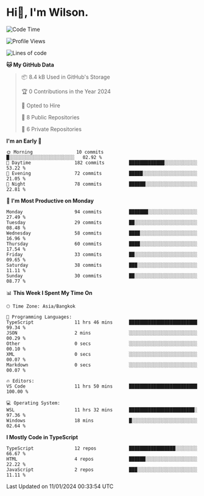 # Hi👋, I'm Wilson.
<!--START_SECTION:waka-->
![Code Time](http://img.shields.io/badge/Code%20Time-1%2C140%20hrs%2045%20mins-blue)

![Profile Views](http://img.shields.io/badge/Profile%20Views-22-blue)

![Lines of code](https://img.shields.io/badge/From%20Hello%20World%20I%27ve%20Written-163.3%20thousand%20lines%20of%20code-blue)

**🐱 My GitHub Data** 

> 📦 8.4 kB Used in GitHub's Storage 
 > 
> 🏆 0 Contributions in the Year 2024
 > 
> 💼 Opted to Hire
 > 
> 📜 8 Public Repositories 
 > 
> 🔑 6 Private Repositories 
 > 
**I'm an Early 🐤** 

```text
🌞 Morning                10 commits          █░░░░░░░░░░░░░░░░░░░░░░░░   02.92 % 
🌆 Daytime                182 commits         █████████████░░░░░░░░░░░░   53.22 % 
🌃 Evening                72 commits          █████░░░░░░░░░░░░░░░░░░░░   21.05 % 
🌙 Night                  78 commits          ██████░░░░░░░░░░░░░░░░░░░   22.81 % 
```
📅 **I'm Most Productive on Monday** 

```text
Monday                   94 commits          ███████░░░░░░░░░░░░░░░░░░   27.49 % 
Tuesday                  29 commits          ██░░░░░░░░░░░░░░░░░░░░░░░   08.48 % 
Wednesday                58 commits          ████░░░░░░░░░░░░░░░░░░░░░   16.96 % 
Thursday                 60 commits          ████░░░░░░░░░░░░░░░░░░░░░   17.54 % 
Friday                   33 commits          ██░░░░░░░░░░░░░░░░░░░░░░░   09.65 % 
Saturday                 38 commits          ███░░░░░░░░░░░░░░░░░░░░░░   11.11 % 
Sunday                   30 commits          ██░░░░░░░░░░░░░░░░░░░░░░░   08.77 % 
```


📊 **This Week I Spent My Time On** 

```text
🕑︎ Time Zone: Asia/Bangkok

💬 Programming Languages: 
TypeScript               11 hrs 46 mins      █████████████████████████   99.34 % 
JSON                     2 mins              ░░░░░░░░░░░░░░░░░░░░░░░░░   00.29 % 
Other                    0 secs              ░░░░░░░░░░░░░░░░░░░░░░░░░   00.10 % 
XML                      0 secs              ░░░░░░░░░░░░░░░░░░░░░░░░░   00.07 % 
Markdown                 0 secs              ░░░░░░░░░░░░░░░░░░░░░░░░░   00.07 % 

🔥 Editors: 
VS Code                  11 hrs 50 mins      █████████████████████████   100.00 % 

💻 Operating System: 
WSL                      11 hrs 32 mins      ████████████████████████░   97.36 % 
Windows                  18 mins             █░░░░░░░░░░░░░░░░░░░░░░░░   02.64 % 
```

**I Mostly Code in TypeScript** 

```text
TypeScript               12 repos            █████████████████░░░░░░░░   66.67 % 
HTML                     4 repos             ██████░░░░░░░░░░░░░░░░░░░   22.22 % 
JavaScript               2 repos             ███░░░░░░░░░░░░░░░░░░░░░░   11.11 % 
```




 Last Updated on 11/01/2024 00:33:54 UTC
<!--END_SECTION:waka-->
